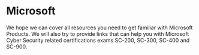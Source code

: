 # Microsoft

We hope we can cover all resources you need to get familiar with Microsoft Products. We will also try to provide links that can help you with Microsoft Cyber Security related certifications exams SC-200, SC-300, SC-400 and SC-900.
